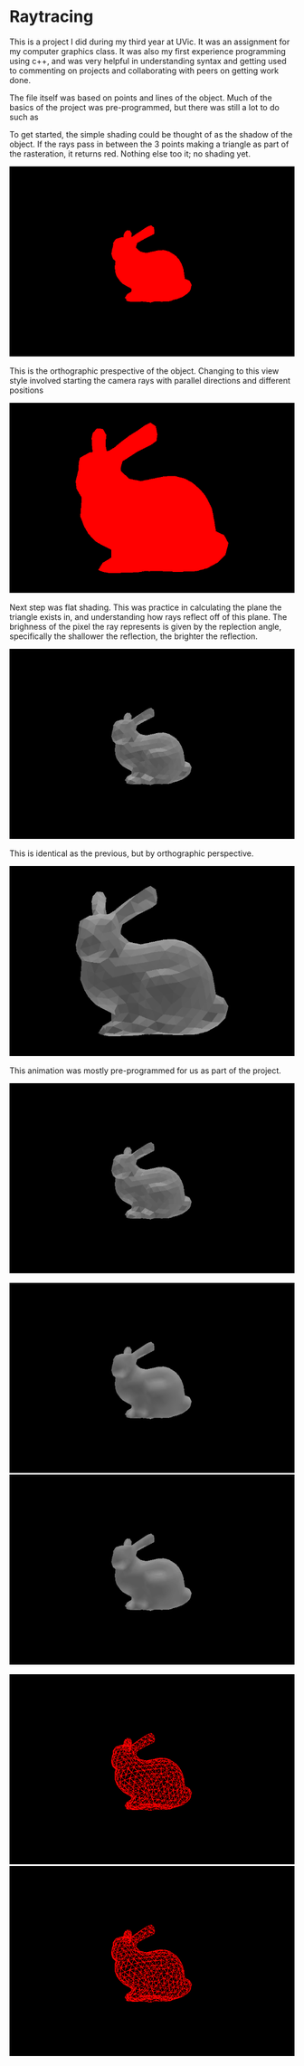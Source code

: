 # Raytracing

This is a project I did during my third year at UVic. It was an assignment for my computer graphics class. It was also my first experience programming using c++, and was very helpful in understanding syntax and getting used to commenting on projects and collaborating with peers on getting work done.

The file itself was based on points and lines of the object. Much of the basics of the project was pre-programmed, but there was still a lot to do such as

To get started, the simple shading could be thought of as the shadow of the object. If the rays pass in between the 3 points making a triangle as part of the rasteration, it returns red. Nothing else too it; no shading yet.

![alt text](https://github.com/MaxHissen/Raytracing/blob/main/simple.png?raw=true)

This is the orthographic prespective of the object. Changing to this view style involved starting the camera rays with parallel directions and different positions

![alt text](https://github.com/MaxHissen/Raytracing/blob/main/simple_ortho?raw=true)

Next step was flat shading. This was practice in calculating the plane the triangle exists in, and understanding how rays reflect off of this plane. The brighness of the pixel the ray represents is given by the replection angle, specifically the shallower the reflection, the brighter the reflection.

![alt text](https://github.com/MaxHissen/Raytracing/blob/main/flat_shading.png?raw=true)

This is identical as the previous, but by orthographic perspective.

![alt text](https://github.com/MaxHissen/Raytracing/blob/main/flat_shading_ortho?raw=true)

This animation was mostly pre-programmed for us as part of the project. 

![alt text](https://github.com/MaxHissen/Raytracing/blob/main/flat_shading.gif?raw=true)

![alt text](https://github.com/MaxHissen/Raytracing/blob/main/pv_shading.png?raw=true)
![alt text](https://github.com/MaxHissen/Raytracing/blob/main/pv_shading.gif?raw=true)

![alt text](https://github.com/MaxHissen/Raytracing/blob/main/wireframe.png?raw=true)
![alt text](https://github.com/MaxHissen/Raytracing/blob/main/wireframe.gif?raw=true)
